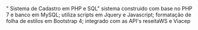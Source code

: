" Sistema de Cadastro em PHP e SQL" 
sistema construido com base no PHP 7 e banco em MySQL;
utiliza scripts em Jquery e Javascript;
formatação de folha de estilos em Bootstrap 4;
integrado com as API's reseitaWS e Viacep
